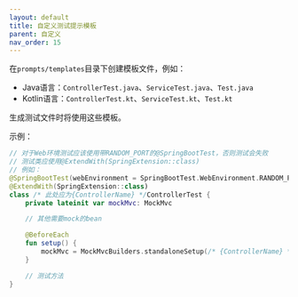 ```yaml
---
layout: default
title: 自定义测试提示模板
parent: 自定义
nav_order: 15
---
```


在`prompts/templates`目录下创建模板文件，例如：

- Java语言：`ControllerTest.java`、`ServiceTest.java`、`Test.java`
- Kotlin语言：`ControllerTest.kt`、`ServiceTest.kt`、`Test.kt`

生成测试文件时将使用这些模板。

示例：

```kotlin
// 对于Web环境测试应该使用带RANDOM_PORT的@SpringBootTest，否则测试会失败
// 测试类应使用@ExtendWith(SpringExtension::class)
// 例如：
@SpringBootTest(webEnvironment = SpringBootTest.WebEnvironment.RANDOM_PORT)
@ExtendWith(SpringExtension::class)
class /* 此处应为{ControllerName} */ControllerTest {
    private lateinit var mockMvc: MockMvc

    // 其他需要mock的bean

    @BeforeEach
    fun setup() {
        mockMvc = MockMvcBuilders.standaloneSetup(/* {ControllerName} */Controller(/* 注入mock的bean */)).build()
    }

    // 测试方法
}
```
